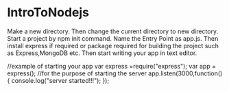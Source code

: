# IntroToNodejs

Make a new directory.
Then change the current directory to new directory.
Start a project by npm init command.
Name the Entry Point as app.js.
Then install express if required or package required for building the project such as Express,MongoDB etc.
Then start writing your app in text editor.

//example of starting your app
var express =require("express");
var app = express();
//for the purpose of starting the server 
app.listen(3000,function(){
	console.log("server started!!!");
});
